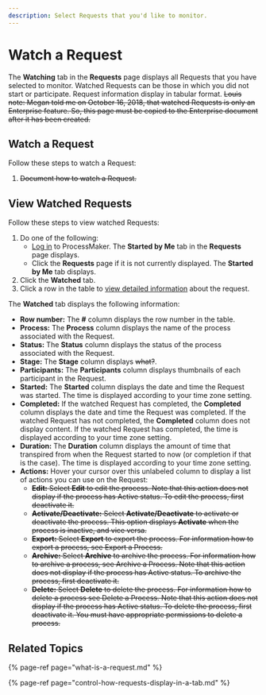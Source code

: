 ```yaml
---
description: Select Requests that you'd like to monitor.
---
```


# Watch a Request

The **Watching** tab in the **Requests** page displays all Requests that you have selected to monitor. Watched Requests can be those in which you did not start or participate. Request information display in tabular format. ~~Louis note: Megan told me on October 16, 2018, that watched Requests is only an Enterprise feature. So, this page must be copied to the Enterprise document after it has been created.~~

## Watch a Request

Follow these steps to watch a Request:

1. ~~Document how to watch a Request.~~

## View Watched Requests

Follow these steps to view watched Requests:

1. Do one of the following:
   * [Log in](../log-in.md#log-in) to ProcessMaker. The **Started by Me** tab in the **Requests** page displays.
   * Click the **Requests** page if it is not currently displayed. The **Started by Me** tab displays.
2. Click the **Watched** tab.
3. Click a row in the table to [view detailed information](request-details.md) about the request.

The **Watched** tab displays the following information:

* **Row number:** The **\#** column displays the row number in the table.
* **Process:** The **Process** column displays the name of the process associated with the Request.
* **Status:** The **Status** column displays the status of the process associated with the Request.
* **Stage:** The **Stage** column displays ~~what?~~.
* **Participants:** The **Participants** column displays thumbnails of each participant in the Request.
* **Started:** The **Started** column displays the date and time the Request was started. The time is displayed according to your time zone setting.
* **Completed:** If the watched Request has completed, the **Completed** column displays the date and time the Request was completed. If the watched Request has not completed, the **Completed** column does not display content. If the watched Request has completed, the time is displayed according to your time zone setting.
* **Duration:** The **Duration** column displays the amount of time that transpired from when the Request started to now \(or completion if that is the case\). The time is displayed according to your time zone setting.
* **Actions:** Hover your cursor over this unlabeled column to display a list of actions you can use on the Request:
  * ~~**Edit:** Select **Edit** to edit the process. Note that this action does not display if the process has Active status. To edit the process, first deactivate it.~~
  * ~~**Activate/Deactivate:** Select **Activate/Deactivate** to activate or deactivate the process. This option displays **Activate** when the process is inactive, and vice versa.~~
  * ~~**Export:** Select **Export** to export the process. For information how to export a process, see Export a Process.~~
  * ~~**Archive:** Select **Archive** to archive the process. For information how to archive a process, see Archive a Process. Note that this action does not display if the process has Active status. To archive the process, first deactivate it.~~
  * ~~**Delete:** Select **Delete** to delete the process. For information how to delete a process see Delete a Process. Note that this action does not display if the process has Active status. To delete the process, first deactivate it. You must have appropriate permissions to delete a process.~~

## Related Topics

{% page-ref page="what-is-a-request.md" %}

{% page-ref page="control-how-requests-display-in-a-tab.md" %}

